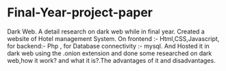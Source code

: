 # Final-Year-project-paper
Dark Web. A detail research on dark web while in final year. Created a website of Hotel management System. On frontend :- Html,CSS,Javascript, for backend:- Php , for Database connectivity :- mysql. And Hosted it in dark web using the .onion extension and done some researched on dark web,how it work? and what it is?.The advantages of it and disadvantages.
